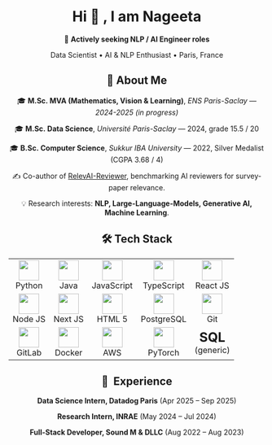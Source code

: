 <!-- --------------  PROFILE CARD (all centered) -------------- -->
<div align="center">

  <!-- ----------  Header ---------- -->
  <h1>Hi 👋 , I am Nageeta </h1>
  <p>🎯 <strong>Actively seeking NLP / AI Engineer roles</strong></p>
  <p>Data Scientist&nbsp;•&nbsp;AI&nbsp;&amp;&nbsp;NLP Enthusiast&nbsp;•&nbsp;Paris, France</p>
  
  <!-- ----------  About ---------- -->
  <h2>🚀 About&nbsp;Me</h2>
  <p>🎓 <strong>M.Sc.&nbsp;MVA (Mathematics, Vision &amp;&nbsp;Learning)</strong>, <em>ENS Paris-Saclay</em> — <i>2024-2025 (in progress)</i></p>
  <p>🎓 <strong>M.Sc.&nbsp;Data Science</strong>, <em>Université Paris-Saclay</em> — 2024, grade 15.5 / 20</p>
  <p>🎓 <strong>B.Sc.&nbsp;Computer Science</strong>, <em>Sukkur IBA University</em> — 2022, Silver Medalist (CGPA 3.68 / 4)</p>
  <p>✍️ Co-author of <a href="https://hal.science/LISN/hal-04608255v1">RelevAI-Reviewer</a>, benchmarking AI reviewers for survey-paper relevance.</p>
  <p>💡 Research interests: <strong>NLP, Large-Language-Models, Generative AI, Machine Learning</strong>.</p>
  

  <!-- ----------  Tech stack ---------- -->
  <h2>🛠️ Tech&nbsp;Stack</h2>
  <table align="center">
    <tr>
      <td align="center"><img src="https://cdn.jsdelivr.net/gh/devicons/devicon/icons/python/python-original.svg"        width="40"><br>Python</td>
      <td align="center"><img src="https://cdn.jsdelivr.net/gh/devicons/devicon/icons/java/java-original.svg"            width="40"><br>Java</td>
      <td align="center"><img src="https://cdn.jsdelivr.net/gh/devicons/devicon/icons/javascript/javascript-original.svg" width="40"><br>JavaScript</td>
      <td align="center"><img src="https://cdn.jsdelivr.net/gh/devicons/devicon/icons/typescript/typescript-original.svg" width="40"><br>TypeScript</td>
      <td align="center"><img src="https://cdn.jsdelivr.net/gh/devicons/devicon/icons/react/react-original.svg"           width="40"><br>React&nbsp;JS</td>
    </tr>
    <tr>
      <td align="center"><img src="https://cdn.jsdelivr.net/gh/devicons/devicon/icons/nodejs/nodejs-original.svg"         width="40"><br>Node&nbsp;JS</td>
      <td align="center"><img src="https://cdn.jsdelivr.net/gh/devicons/devicon/icons/nextjs/nextjs-original.svg"         width="40"><br>Next&nbsp;JS</td>
      <td align="center"><img src="https://cdn.jsdelivr.net/gh/devicons/devicon/icons/html5/html5-original.svg"           width="40"><br>HTML&nbsp;5</td>
      <td align="center"><img src="https://cdn.jsdelivr.net/gh/devicons/devicon/icons/postgresql/postgresql-original.svg" width="40"><br>PostgreSQL</td>
      <td align="center"><img src="https://cdn.jsdelivr.net/gh/devicons/devicon/icons/git/git-plain.svg"                  width="40"><br>Git</td>
    </tr>
    <tr>
      <td align="center"><img src="https://cdn.jsdelivr.net/gh/devicons/devicon/icons/gitlab/gitlab-original.svg"         width="40"><br>GitLab</td>
      <td align="center"><img src="https://cdn.jsdelivr.net/gh/devicons/devicon/icons/docker/docker-original.svg"         width="40"><br>Docker</td>
      <td align="center"><img src="https://cdn.jsdelivr.net/gh/devicons/devicon/icons/aws/aws-original.svg"               width="40"><br>AWS</td>
      <td align="center"><img src="https://cdn.jsdelivr.net/gh/devicons/devicon/icons/pytorch/pytorch-original.svg"       width="40"><br>PyTorch</td>
      <td align="center"><strong style="font-size:1.6em;">SQL</strong><br>(generic)</td>
    </tr>
  </table>

  <!-- ----------  Experience ---------- -->
  <h2>💼 &nbsp;Experience</h2>
  <p><strong>Data Science Intern, Datadog Paris</strong> (Apr 2025 – Sep 2025)</p>
  <p><strong>Research Intern, INRAE</strong> (May 2024 – Jul 2024)</p>
  <p><strong>Full-Stack Developer, Sound M &amp; DLLC</strong> (Aug 2022 – Aug 2023)</p>

  <!-- ----------  Con
